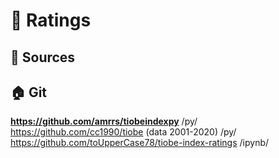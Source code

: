# 📏 Ratings              

## 📃 Sources               

## 🏠 Git               
**https://github.com/amrrs/tiobeindexpy**  /py/                 
https://github.com/cc1990/tiobe (data 2001-2020) /py/                 
https://github.com/toUpperCase78/tiobe-index-ratings  /ipynb/               




